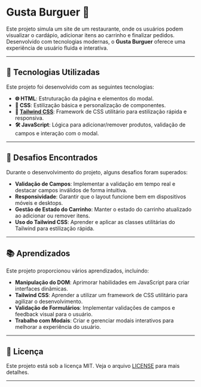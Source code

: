 # Gusta Burguer 🍔

Este projeto simula um site de um restaurante, onde os usuários podem visualizar o cardápio, adicionar itens ao carrinho e finalizar pedidos. Desenvolvido com tecnologias modernas, o **Gusta Burguer** oferece uma experiência de usuário fluida e interativa.

---

## 🚀 Tecnologias Utilizadas

Este projeto foi desenvolvido com as seguintes tecnologias:

- **🌐 HTML**: Estruturação da página e elementos do modal.
- **🎨 CSS**: Estilização básica e personalização de componentes.
- **🎨 [Tailwind CSS](https://tailwindcss.com/)**: Framework de CSS utilitário para estilização rápida e responsiva.
- **🛠️ JavaScript**: Lógica para adicionar/remover produtos, validação de campos e interação com o modal.

---

## 🧠 Desafios Encontrados

Durante o desenvolvimento do projeto, alguns desafios foram superados:

- **Validação de Campos**: Implementar a validação em tempo real e destacar campos inválidos de forma intuitiva.
- **Responsividade**: Garantir que o layout funcione bem em dispositivos móveis e desktops.
- **Gestão de Estado do Carrinho**: Manter o estado do carrinho atualizado ao adicionar ou remover itens.
- **Uso do Tailwind CSS**: Aprender e aplicar as classes utilitárias do Tailwind para estilização rápida.

---

## 📚 Aprendizados

Este projeto proporcionou vários aprendizados, incluindo:

- **Manipulação do DOM**: Aprimorar habilidades em JavaScript para criar interfaces dinâmicas.
- **Tailwind CSS**: Aprender a utilizar um framework de CSS utilitário para agilizar o desenvolvimento.
- **Validação de Formulários**: Implementar validações de campos e feedback visual para o usuário.
- **Trabalho com Modais**: Criar e gerenciar modais interativos para melhorar a experiência do usuário.

---

## 📝 Licença

Este projeto está sob a licença MIT. Veja o arquivo [LICENSE](LICENSE) para mais detalhes.

---
